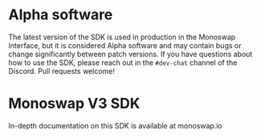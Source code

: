 # Alpha software

The latest version of the SDK is used in production in the Monoswap Interface,
but it is considered Alpha software and may contain bugs or change significantly between patch versions.
If you have questions about how to use the SDK, please reach out in the `#dev-chat` channel of the Discord.
Pull requests welcome!

# Monoswap V3 SDK

In-depth documentation on this SDK is available at monoswap.io
